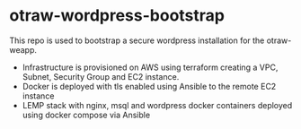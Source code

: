 # otraw-wordpress-bootstrap

This repo is used to bootstrap a secure wordpress installation for the otraw-weapp.

- Infrastructure is provisioned on AWS using terraform creating a VPC, Subnet, Security Group and EC2 instance.
- Docker is deployed with tls enabled using Ansible to the remote EC2 instance
- LEMP stack with nginx, msql and wordpress docker containers deployed using docker compose via Ansible
